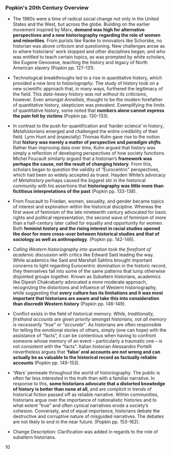 ### Popkin's 20th Century Overview

-	The 1960s were a time of radical social change not only in the United States and the West, but across the globe. Building on the earlier movement inspired by Marx, **demand was high for alternative perspectives and a new historiography regarding the role of women and minorities**. From purists like Ranke to innovators like Schorske, no historian was above criticism and questioning. New challenges arose as to where historians’ work stopped and other disciplines began; and who was entitled to teach certain topics, as was prompted by white scholars, like Eugene Genovese, teaching the history and legacy of North American slavery (Popkin pp. 127-131).

-	Technological breakthroughs led to a rise in quantitative history, which provided a _new lens to historiography_. The study of history took on a new scientific approach that, in many ways, furthered the legitimacy of the field. This _data-heavy history was not without its criticisms_, however. Even amongst _Annalists_, thought to be the modern forefather of quantitative history, skepticism was prevalent. Exemplifying the limits of quantitative history, some noted that **numbers alone cannot express the pain felt by victims** (Popkin pp. 130-133).

-	In contrast to the push for quantification and ‘harder science’ in history, _Metahistorians_ emerged and challenged the entire credibility of their field. Lynn Hunt and (especially) Thomas Kuhn gave rise to the notion that **history was merely a matter of perspective and _paradigm shifts_**. Rather than improving data over time, Kuhn argued that history was simply a reflection of developing perspectives of how society functions. Michel Foucault similarly argued that a historian’s **framework was perhaps the cause, not the result of changing history**. From this, scholars began to question the validity of “Eurocentric” perspectives, which had been so widely accepted as truest. Hayden White’s advocacy of _Metahistory_ perhaps caused the biggest stir in the historical community with his assertions that **historiography was little more than fictitious interpretations of the past** (Popkin pp. 133-138).

-	From Foucault to Friedan, women, sexuality, and gender became topics of interest and exploration within the historical discipline. Whereas the first wave of feminism of the late nineteenth century advocated for basic rights and political representation, the second wave of feminism of more than a half-century later called for equality and opportunity for women. Both **feminist history and the rising interest in racial studies opened the door for more cross-over between historical studies and that of sociology as well as anthropology**. (Popkin pp. 142-146).

-	_Calling Western historiography into question took the forefront of academic discussion_ with critics like Edward Said leading the way. While academics like Said and Marshall Sahlins brought important concerns to light regarding Eurocentric domination in the historic record, they themselves fall into some of the same patterns that lump otherwise disjointed groups together. Known as Subaltern historians, academics like Dipesh Chakrabarty advocated a more moderate approach, recognizing the distortions and influence of Western historiography, while suggesting that **every culture has its limitations and it was most important that historians are aware and take this into consideration than discredit Western history** (Popkin pp. 146-149).

-	Conflict exists in the field of historical memory. _While, traditionally, firsthand accounts are given priority amongst historians, not all memory is necessarily “true” or “accurate”_. As historians are often responsible for telling the emotional stories of others, simply (one can hope) with the assistance of “facts”, it can be contentious when having to confront someone whose memory of an event – particularly a traumatic one – is not consistent with the “facts”. Italian historian Alessandro Portelli nevertheless argues that **‘false’ oral accounts are not wrong and can actually be as valuable to the historical record as factually reliable accounts** (Popkin pp. 149-153).

-	‘Wars’ permeate throughout the world of historiography. The public is often far less interested in the truth than with a familiar narrative. In response to this, **some historians advocate that a distorted knowledge of history is better than none at all**, and are complicit in trends of historical fiction passed off as reliable narrative. Within communities, historians argue over the importance of nationalistic histories and to what extent “true” and often cynical narratives erode a society’s cohesion. Conversely, and of equal importance, historians debate the destructive and corruptive nature of misguided narratives. The debates are not likely to end in the near future. (Popkin pp. 153-162).

- Change Description: Clarification was added in regards to the role of subaltern historians.

10
